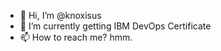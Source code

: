 - 👋 Hi, I’m @knoxisus
- 🌱 I’m currently getting IBM DevOps Certificate
- 📫 How to reach me? hmm.

<!---
knoxisus/knoxisus is a ✨ special ✨ repository because its `README.md` (this file) appears on your GitHub profile.
You can click the Preview link to take a look at your changes.
--->

